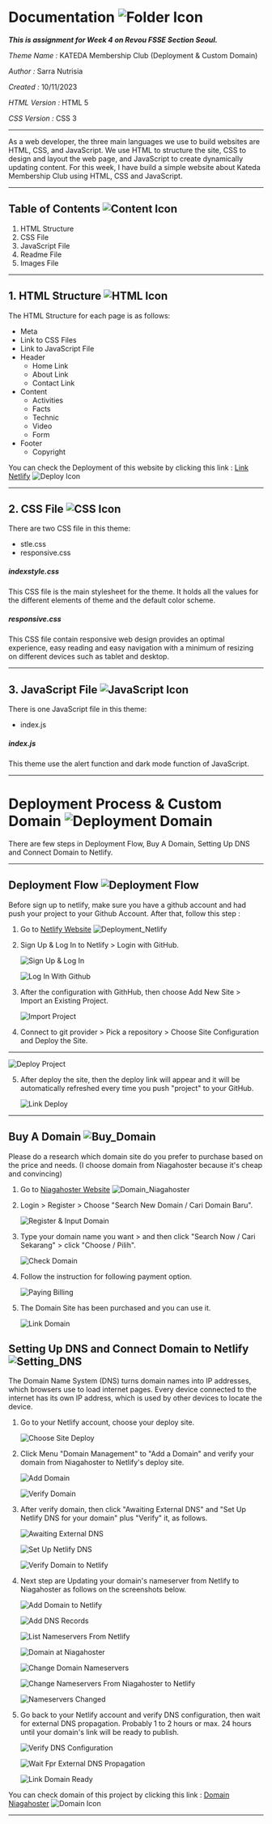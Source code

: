 # Documentation ![Folder Icon](images/Folder_Icon.png)


**_This is assignment for Week 4 on Revou FSSE Section Seoul._**



*Theme Name :* KATEDA Membership Club (Deployment & Custom Domain)

*Author :* Sarra Nutrisia

*Created :* 10/11/2023 

*HTML Version :* HTML 5

*CSS Version :* CSS 3

***
As a web developer, the three main languages we use to build websites are HTML, CSS, and JavaScript. We use HTML to structure the site, CSS to design and layout the web page, and JavaScript to create dynamically updating content. For this week, I have build a simple website about Kateda Membership Club using HTML, CSS and JavaScript.
***
## Table of Contents ![Content Icon](images/Content_Icon.png)
1. HTML Structure
2. CSS File
3. JavaScript File
4. Readme File
5. Images File

***
## 1. HTML Structure ![HTML Icon](images/HTML_Icon.gif)
The HTML Structure for each page is as follows:
* Meta
* Link to CSS Files
* Link to JavaScript File
* Header
	* Home Link
	* About Link
	* Contact Link
* Content
	* Activities
	* Facts
	* Technic
	* Video
	* Form
* Footer
	* Copyright
  
You can check the Deployment of this website by clicking this link : [Link Netlify](https://statuesque-lamington-6ee922.netlify.app) ![Deploy Icon](images/Deploy_Icon.png)
  
***
## 2. CSS File ![CSS Icon](images/CSS_Icon.png)
There are two CSS file in this theme:
* stle.css
* responsive.css

##### indexstyle.css
This CSS file is the main stylesheet for the theme. It holds all the values for the different elements of theme and the default color scheme.

##### responsive.css
This CSS file contain responsive web design provides an optimal experience, easy reading and easy navigation with a minimum of resizing on different devices such as tablet and desktop.

***
## 3. JavaScript File ![JavaScript Icon](images/JavaScript_Icon.gif)
There is one JavaScript file in this theme:
* index.js

##### index.js
This theme use the alert function and dark mode function of JavaScript.

***
# Deployment Process & Custom Domain ![Deployment Domain](images/Deployment_Domain.png)
There are few steps in Deployment Flow, Buy A Domain, Setting Up DNS and Connect Domain to Netlify.

***

## Deployment Flow ![Deployment Flow](images/Deployment_Flow.png)
Before sign up to netlify, make sure you have a github account and had push your project to your Github Account. After that, follow this step :
1. Go to [Netlify Website](https://www.netlify.com) ![Deployment_Netlify](images/Icon_Deployment.png)
   
2. Sign Up & Log In to Netlify > Login with GitHub.
   
   ![Sign Up & Log In](images/Deploy_Netlify_1.png)

   ![Log In With Github](images/Deploy_Netlify_2.png)

3. After the configuration with GithHub, then choose Add New Site > Import an Existing Project.
   
   ![Import Project](images/Deploy_Netlify_3.png)

4. Connect to git provider > Pick a repository > Choose Site Configuration and Deploy the Site.

****
   ![Deploy Project](images/Deploy_Netlify_8.png)

5. After deploy the site, then the deploy link will appear and it will be automatically refreshed every time you push "project" to your GitHub.
   
   ![Link Deploy](images/Deploy_Netlify_9.png)

***

## Buy A Domain ![Buy_Domain](images/Buy_Domain.png)
Please do a research which domain site do you prefer to purchase based on the price and needs. (I choose domain from Niagahoster because it's cheap and convincing)
1. Go to [Niagahoster Website](https://www.niagahoster.co.id/) ![Domain_Niagahoster](images/Icon_Domain.png)          
   
2. Login > Register > Choose "Search New Domain / Cari Domain Baru".
   
   ![Register & Input Domain](images/Beli_Domain_1_New.png)

3. Type your domain name you want > and then click "Search Now / Cari Sekarang" > click "Choose / Pilih".
   
   ![Check Domain](images/Beli_Domain_2_New.png)

4. Follow the instruction for following payment option.
   
   ![Paying Billing](images/Beli_Domain_4_New.png)

5. The Domain Site has been purchased and you can use it.
   
   ![Link Domain](images/Beli_Domain_5_New%20-%20Copy.png)
    

## Setting Up DNS and Connect Domain to Netlify ![Setting_DNS](images/Setting_DNS.png)
The Domain Name System (DNS) turns domain names into IP addresses, which browsers use to load internet pages. Every device connected to the internet has its own IP address, which is used by other devices to locate the device.

1. Go to your Netlify account, choose your deploy site.
   
   ![Choose Site Deploy](images/Connect_Netlify_Niagahoster_1_New.png)

2. Click Menu "Domain Management" to "Add a Domain" and verify your domain from Niagahoster to Netlify's deploy site. 
   
   ![Add Domain](images/Connect_Netlify_Niagahoster_2_New1.png)

   ![Verify Domain](images/Connect_Netlify_Niagahoster_2_New2.png)
   
3. After verify domain, then click "Awaiting External DNS" and "Set Up Netlify DNS for your domain" plus "Verify" it, as follows.
   
   ![Awaiting External DNS](images/Connect_Netlify_Niagahoster_4_New.png) 

   ![Set Up Netlify DNS](images/Connect_Netlify_Niagahoster_5_New.png)

   ![Verify Domain to Netlify](images/Connect_Netlify_Niagahoster_6_New.png)

4. Next step are Updating your domain's nameserver from Netlify to Niagahoster as follows on the screenshots below.

   ![Add Domain to Netlify](images/Connect_Netlify_Niagahoster_7_New.png) 

   ![Add DNS Records](images/Connect_Netlify_Niagahoster_8_New.png) 

   ![List Nameservers From Netlify](images/Connect_Netlify_Niagahoster_9_New.png) 

   ![Domain at Niagahoster](images/Connect_Netlify_Niagahoster_10_New.png) 

   ![Change Domain Nameservers](images/Connect_Netlify_Niagahoster_11_New.png) 

   ![Change Nameservers From Niagahoster to Netlify](images/Connect_Netlify_Niagahoster_12_New.png) 

   ![Nameservers Changed](images/Connect_Netlify_Niagahoster_13_New.png) 

5. Go back to your Netlify account and verify DNS configuration, then wait for external DNS propagation. Probably 1 to 2 hours or max. 24 hours until your domain's link will be ready to publish.  
   
   ![Verify DNS Configuration](images/Connect_Netlify_Niagahoster_15_New.png) 

   ![Wait Fpr External DNS Propagation](images/Connect_Netlify_Niagahoster_16_New.png) 

   ![Link Domain Ready](images/Connect_Netlify_Niagahoster_17_New.png) 


You can check domain of this project by clicking this link : [Domain Niagahoster](https://sarranut.online/) ![Domain Icon](images/Domain_Icon.png)

***

